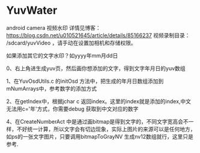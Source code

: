 # YuvWater
android camera 视频水印
详情见博客：https://blog.csdn.net/u010521645/article/details/85166237
视频录制目录： /sdcard/yuvVideo ，请手动在设置加相机和存储权限。

如果添加其它的文字水印？如yyyy年mm月dd日

0、右上角进生成yuv页，然后画你想添加的文字，得到文字年月日的yuv数组

1、在YuvOsdUtils.c 的initOsd 方法中，把生成的年月日数组添加到mNumArrays中，参考数字的添加方式

2、在getIndex中，根据jchar c 返回index。这里的index就是添加的index,中文无法用c='年'方式，你需要debug 获取到中文对应的数字

4、在CreateNumberAct 中是通过画bitmap是得到文字的，不同文字宽高会不一样，不好统一计算，所以文字会有切边现象，实际上图片的来源可以是任何地方，如ps的一张文字图片，只要调用bitmapToGrayNV 生成nv12数组就行，这里只是参考.
